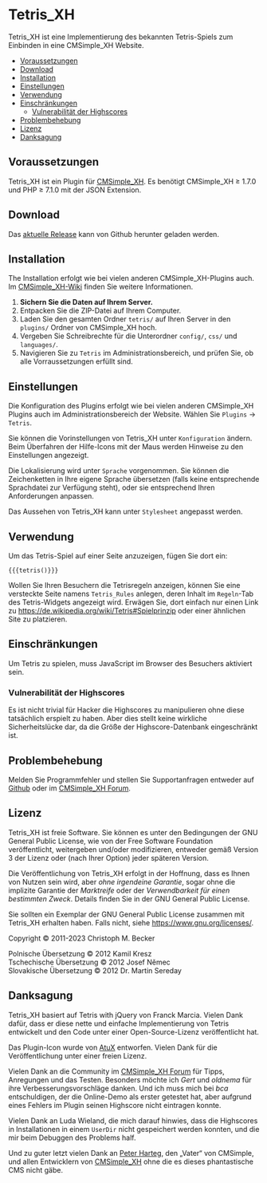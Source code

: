 # Tetris_XH

Tetris_XH ist eine Implementierung des bekannten Tetris-Spiels zum Einbinden
in eine CMSimple_XH Website.

- [Voraussetzungen](#voraussetzungen)
- [Download](#download)
- [Installation](#installation)
- [Einstellungen](#einstellungen)
- [Verwendung](#verwendung)
- [Einschränkungen](#einschränkungen)
  - [Vulnerabilität der Highscores](#vulnerabilität-der-highscores)
- [Problembehebung](#problembehebung)
- [Lizenz](#lizenz)
- [Danksagung](#danksagung)

## Voraussetzungen

Tetris_XH ist ein Plugin für [CMSimple_XH](https://www.cmsimple-xh.org/de/).
Es benötigt CMSimple_XH ≥ 1.7.0 und PHP ≥ 7.1.0 mit der JSON Extension.

## Download

Das [aktuelle Release](https://github.com/cmb69/tetris_xh/releases/latest)
kann von Github herunter geladen werden.

## Installation

The Installation erfolgt wie bei vielen anderen CMSimple_XH-Plugins auch.
Im [CMSimple_XH-Wiki](https://wiki.cmsimple-xh.org/de/?fuer-anwender/arbeiten-mit-dem-cms/plugins)
finden Sie weitere Informationen.

1. **Sichern Sie die Daten auf Ihrem Server.**
1. Entpacken Sie die ZIP-Datei auf Ihrem Computer.
1. Laden Sie den gesamten Ordner `tetris/` auf Ihren Server in den `plugins/`
   Ordner von CMSimple_XH hoch.
1. Vergeben Sie Schreibrechte für die Unterordner `config/`, `css/` und `languages/`.
1. Navigieren Sie zu `Tetris` im Administrationsbereich, und prüfen Sie, ob
   alle Vorraussetzungen erfüllt sind.

## Einstellungen

Die Konfiguration des Plugins erfolgt wie bei vielen anderen CMSimple_XH
Plugins auch im Administrationsbereich der Website. Wählen Sie `Plugins` → `Tetris`.

Sie können die Vorinstellungen von Tetris_XH unter `Konfiguration` ändern.
Beim Überfahren der Hilfe-Icons mit der Maus werden Hinweise zu den
Einstellungen angezeigt.

Die Lokalisierung wird unter `Sprache` vorgenommen. Sie können die
Zeichenketten in Ihre eigene Sprache übersetzen (falls keine entsprechende
Sprachdatei zur Verfügung steht), oder sie entsprechend Ihren Anforderungen
anpassen.

Das Aussehen von Tetris_XH kann unter `Stylesheet` angepasst werden.

## Verwendung

Um das Tetris-Spiel auf einer Seite anzuzeigen, fügen Sie dort ein:

    {{{tetris()}}}

Wollen Sie Ihren Besuchern die Tetrisregeln anzeigen, können Sie eine versteckte
Seite namens `Tetris_Rules` anlegen, deren Inhalt im `Regeln`-Tab des Tetris-Widgets
angezeigt wird. Erwägen Sie, dort einfach nur einen Link zu
<https://de.wikipedia.org/wiki/Tetris#Spielprinzip> oder einer ähnlichen Site
zu platzieren.

## Einschränkungen

Um Tetris zu spielen, muss JavaScript im Browser des Besuchers aktiviert
sein.

### Vulnerabilität der Highscores

Es ist nicht trivial für Hacker die Highscores zu manipulieren ohne
diese tatsächlich erspielt zu haben. Aber dies stellt keine wirkliche
Sicherheitslücke dar, da die Größe der Highscore-Datenbank eingeschränkt
ist.

## Problembehebung

Melden Sie Programmfehler und stellen Sie Supportanfragen entweder auf
[Github](https://github.com/cmb69/tetris_xh/issues)
oder im [CMSimple_XH Forum](https://cmsimpleforum.com/).

## Lizenz

Tetris_XH ist freie Software. Sie können es unter den Bedingungen
der GNU General Public License, wie von der Free Software Foundation
veröffentlicht, weitergeben und/oder modifizieren, entweder gemäß
Version 3 der Lizenz oder (nach Ihrer Option) jeder späteren Version.

Die Veröffentlichung von Tetris_XH erfolgt in der Hoffnung, dass es
Ihnen von Nutzen sein wird, aber *ohne irgendeine Garantie*, sogar ohne
die implizite Garantie der *Marktreife* oder der *Verwendbarkeit für einen
bestimmten Zweck*. Details finden Sie in der GNU General Public License.

Sie sollten ein Exemplar der GNU General Public License zusammen mit
Tetris_XH erhalten haben. Falls nicht, siehe <https://www.gnu.org/licenses/>.

Copyright © 2011-2023 Christoph M. Becker

Polnische Übersetzung © 2012 Kamil Kresz  
Tschechische Übersetzung © 2012 Josef Němec  
Slovakische Übersetzung © 2012 Dr. Martin Sereday

## Danksagung

Tetris_XH basiert auf Tetris with jQuery von Franck Marcia.
Vielen Dank dafür, dass er diese nette und einfache Implementierung von Tetris
entwickelt und den Code unter einer Open-Source-Lizenz veröffentlicht hat.

Das Plugin-Icon wurde von [AtuX](https://www.deviantart.com/atux) entworfen.
Vielen Dank für die Veröffentlichung unter einer freien Lizenz.

Vielen Dank an die Community im [CMSimple_XH Forum](https://www.cmsimpleforum.com)
für Tipps, Anregungen und das Testen.
Besonders möchte ich *Gert* und *oldnema* für ihre Verbesserungsvorschläge danken.
Und ich muss mich bei *bca* entschuldigen, der die Online-Demo als erster getestet hat,
aber aufgrund eines Fehlers im Plugin seinen Highscore nicht eintragen konnte.

Vielen Dank an Luda Wieland, die mich darauf hinwies, dass die Highscores in
Installationen in einem `UserDir` nicht gespeichert werden konnten, und die mir
beim Debuggen des Problems half.

Und zu guter letzt vielen Dank an [Peter Harteg](http://www.harteg.dk/),
den „Vater“ von CMSimple, und allen Entwicklern von
[CMSimple_XH](https://www.cmsimple-xh.org/de/) ohne die es dieses
phantastische CMS nicht gäbe.
